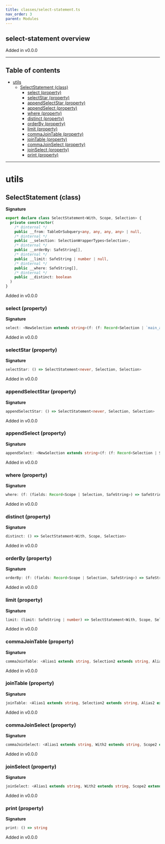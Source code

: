 ```yaml
---
title: classes/select-statement.ts
nav_order: 3
parent: Modules
---
```


## select-statement overview

Added in v0.0.0

---

<h2 class="text-delta">Table of contents</h2>

- [utils](#utils)
  - [SelectStatement (class)](#selectstatement-class)
    - [select (property)](#select-property)
    - [selectStar (property)](#selectstar-property)
    - [appendSelectStar (property)](#appendselectstar-property)
    - [appendSelect (property)](#appendselect-property)
    - [where (property)](#where-property)
    - [distinct (property)](#distinct-property)
    - [orderBy (property)](#orderby-property)
    - [limit (property)](#limit-property)
    - [commaJoinTable (property)](#commajointable-property)
    - [joinTable (property)](#jointable-property)
    - [commaJoinSelect (property)](#commajoinselect-property)
    - [joinSelect (property)](#joinselect-property)
    - [print (property)](#print-property)

---

# utils

## SelectStatement (class)

**Signature**

```ts
export declare class SelectStatement<With, Scope, Selection> {
  private constructor(
    /* @internal */
    public __from: TableOrSubquery<any, any, any, any> | null,
    /* @internal */
    public __selection: SelectionWrapperTypes<Selection>,
    /* @internal */
    public __orderBy: SafeString[],
    /* @internal */
    public __limit: SafeString | number | null,
    /* @internal */
    public __where: SafeString[],
    /* @internal */
    public __distinct: boolean
  )
}
```

Added in v0.0.0

### select (property)

**Signature**

```ts
select: <NewSelection extends string>(f: (f: Record<Selection | `main_alias.${Selection}`, SafeString> & NoSelectFieldsCompileError) => Record<NewSelection, SafeString>) => SelectStatement<never, Selection | `main_alias.${Selection}`, NewSelection>
```

Added in v0.0.0

### selectStar (property)

**Signature**

```ts
selectStar: () => SelectStatement<never, Selection, Selection>
```

Added in v0.0.0

### appendSelectStar (property)

**Signature**

```ts
appendSelectStar: () => SelectStatement<never, Selection, Selection>
```

Added in v0.0.0

### appendSelect (property)

**Signature**

```ts
appendSelect: <NewSelection extends string>(f: (f: Record<Selection | Scope, SafeString> & NoSelectFieldsCompileError) => Record<NewSelection, SafeString>) => SelectStatement<With, Scope, Selection | NewSelection>
```

Added in v0.0.0

### where (property)

**Signature**

```ts
where: (f: (fields: Record<Scope | Selection, SafeString>) => SafeString[] | SafeString) => SelectStatement<With, Scope, Selection>
```

Added in v0.0.0

### distinct (property)

**Signature**

```ts
distinct: () => SelectStatement<With, Scope, Selection>
```

Added in v0.0.0

### orderBy (property)

**Signature**

```ts
orderBy: (f: (fields: Record<Scope | Selection, SafeString>) => SafeString[] | SafeString) => SelectStatement<With, Scope, Selection>
```

Added in v0.0.0

### limit (property)

**Signature**

```ts
limit: (limit: SafeString | number) => SelectStatement<With, Scope, Selection>
```

Added in v0.0.0

### commaJoinTable (property)

**Signature**

```ts
commaJoinTable: <Alias1 extends string, Selection2 extends string, Alias2 extends string>(thisQueryAlias: Alias1, table: Table<Selection2, Alias2>) => Joined<Exclude<Selection, Selection2> | Exclude<Selection2, Selection> | `${Alias1}.${Selection}`, Alias1 | Alias2>
```

Added in v0.0.0

### joinTable (property)

**Signature**

```ts
joinTable: <Alias1 extends string, Selection2 extends string, Alias2 extends string>(thisQueryAlias: Alias1, operator: string, table: Table<Selection2, Alias2>) => JoinedFactory<Exclude<Selection, Selection2> | Exclude<Selection2, Selection> | `${Alias1}.${Selection}` | `${Alias2}.${Selection2}`, Alias1 | Alias2, Extract<Selection2, Selection>>
```

Added in v0.0.0

### commaJoinSelect (property)

**Signature**

```ts
commaJoinSelect: <Alias1 extends string, With2 extends string, Scope2 extends string, Selection2 extends string, Alias2 extends string>(thisQueryAlias: Alias1, tableAlias: Alias2, table: SelectStatement<With2, Scope2, Selection2>) => Joined<Exclude<Selection, Selection2> | Exclude<Selection2, Selection> | `${Alias2}.${Selection2}` | `${Alias1}.${Selection}`, Alias1 | Alias2>
```

Added in v0.0.0

### joinSelect (property)

**Signature**

```ts
joinSelect: <Alias1 extends string, With2 extends string, Scope2 extends string, Selection2 extends string, Alias2 extends string>(thisSelectAlias: Alias1, operator: string, selectAlias: Alias2, select: SelectStatement<With2, Scope2, Selection2>) => JoinedFactory<Exclude<Selection, Selection2> | Exclude<Selection2, Selection> | `${Alias2}.${Selection2}` | `${Alias1}.${Selection}`, Alias1 | Alias2, Extract<Selection2, Selection>>
```

Added in v0.0.0

### print (property)

**Signature**

```ts
print: () => string
```

Added in v0.0.0
